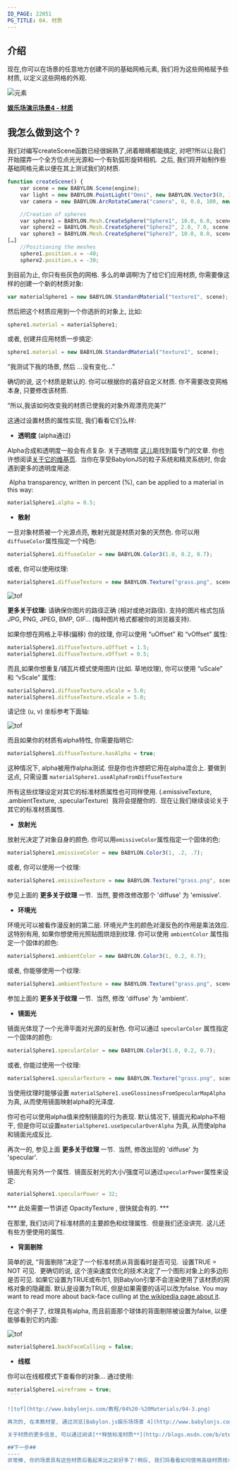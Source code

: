 ```yaml
---
ID_PAGE: 22051
PG_TITLE: 04. 材质
---
```

## 介绍

现在,你可以在场景的任意地方创建不同的基础网格元素, 我们将为这些网格赋予些材质, 以定义这些网格的外观.

![元素](http://www.babylonjs.com/tutorials/04%20-%20Materials/04.png)

[**娱乐场演示场景4 - 材质**](http://www.babylonjs.com/playground/?4)

## 我怎么做到这个 ?
我们对编写createScene函数已经很娴熟了,闭着眼睛都能搞定, 对吧?所以让我们开始摆弄一个全方位点光光源和一个有轨弧形旋转相机.  之后, 我们将开始制作些基础网格元素以便在其上测试我们的材质.

```javascript
function createScene() {
    var scene = new BABYLON.Scene(engine);
    var light = new BABYLON.PointLight("Omni", new BABYLON.Vector3(0, 100, 100), scene);
    var camera = new BABYLON.ArcRotateCamera("camera", 0, 0.8, 100, new BABYLON.Vector3.Zero(), scene);

    //Creation of spheres
    var sphere1 = BABYLON.Mesh.CreateSphere("Sphere1", 10.0, 6.0, scene);
    var sphere2 = BABYLON.Mesh.CreateSphere("Sphere2", 2.0, 7.0, scene);
    var sphere3 = BABYLON.Mesh.CreateSphere("Sphere3", 10.0, 8.0, scene);
[…]
    //Positioning the meshes
    sphere1.position.x = -40;
    sphere2.position.x = -30;
```

到目前为止, 你只有些灰色的网格. 多么的单调啊!为了给它们应用材质, 你需要像这样的创建一个新的材质对象:
```javascript
var materialSphere1 = new BABYLON.StandardMaterial("texture1", scene);
```

然后把这个材质应用到一个你选折的对象上, 比如:
```javascript
sphere1.material = materialSphere1;
```
或者, 创建并应用材质一步搞定:
```javascript
sphere1.material = new BABYLON.StandardMaterial("texture1", scene);
```

“我测试下我的场景, 然后 …没有变化…”

确切的说, 这个材质是默认的. 你可以根据你的喜好自定义材质. 你不需要改变网格本身, 只要修改该材质.

“所以,我该如何改变我的材质已使我的对象外观漂亮完美?”

这通过设置材质的属性实现, 我们看看它们么样:

* **透明度** (alpha通过)

Alpha合成和透明度一般会有点复杂. 关于透明度 [这儿](page.php?p=25100)能找到篇专门的文章. 你也许想阅读[关于它的维基页](http://en.wikipedia.org/wiki/Alpha_compositing).  当你在享受BabylonJS的粒子系统和精灵系统时, 你会遇到更多的透明度用途. 

 Alpha transparency, written in percent (%), can be applied to a material in this way:
```javascript
materialSphere1.alpha = 0.5;
```

* **散射**

一旦对象材质被一个光源点亮, 散射光就是材质对象的天然色. 你可以用```diffuseColor```属性指定一个纯色:
```javascript
materialSphere1.diffuseColor = new BABYLON.Color3(1.0, 0.2, 0.7);
```

或者, 你可以使用纹理:
```javascript
materialSphere1.diffuseTexture = new BABYLON.Texture("grass.png", scene);
```

![tof](http://www.babylonjs.com/tutorials/04%20-%20Materials/04-1.png)

**更多关于纹理:** 请确保你图片的路径正确 (相对或绝对路径). 支持的图片格式包括 JPG, PNG, JPEG, BMP, GIF… (每种图片格式都被你的浏览器支持).

如果你想在网格上平移(偏移) 你的纹理, 你可以使用 “uOffset” 和 “vOffset” 属性:
```javascript
materialSphere1.diffuseTexture.uOffset = 1.5;
materialSphere1.diffuseTexture.vOffset = 0.5;
```
而且,如果你想重复/铺瓦片模式使用图片(比如. 草地纹理), 你可以使用 “uScale” 和 “vScale” 属性:
```javascript
materialSphere1.diffuseTexture.uScale = 5.0;
materialSphere1.diffuseTexture.vScale = 5.0;
```

请记住 (u, v) 坐标参考下面轴:

![tof](/img/tutorials/crate.jpg)

而且如果你的材质有alpha特性, 你需要指明它:
```javascript
materialSphere1.diffuseTexture.hasAlpha = true;
```

这种情况下, alpha被用作alpha测试. 但是你也许想把它用在alpha混合上. 要做到这点, 只需设置 ```materialSphere1.useAlphaFromDiffuseTexture```

所有这些纹理设定对其它的标准材质属性也可同样使用. (.emissiveTexture, .ambientTexture, .specularTexture)  我将会提醒你的.  现在让我们继续谈论关于其它的标准材质属性.


* **放射光**

放射光决定了对象自身的颜色. 你可以用```emissiveColor```属性指定一个固体的色:
```javascript
materialSphere1.emissiveColor = new BABYLON.Color3(1, .2, .7);
```

或者, 你可以使用一个纹理:
```javascript
materialSphere1.emissiveTexture = new BABYLON.Texture("grass.png", scene);
```
参见上面的 **更多关于纹理** 一节.  当然, 要修改修改那个 'diffuse' 为 'emissive'.

* **环境光**

环境光可以被看作漫反射的第二层. 环境光产生的颜色对漫反色的作用是乘法效应. 这特别有用, 如果你想使用光照贴图烘焙到纹理. 你可以使用 ```ambientColor``` 属性指定一个固体的颜色:
```javascript
materialSphere1.ambientColor = new BABYLON.Color3(1, 0.2, 0.7);
```
或者, 你能够使用一个纹理:
```javascript
materialSphere1.ambientTexture = new BABYLON.Texture("grass.png", scene);
```
参加上面的 **更多关于纹理** 一节.  当然, 修改 'diffuse' 为 'ambient'.

* **镜面光**

镜面光体现了一个光滑平面对光源的反射色. 你可以通过 ```specularColor``` 属性指定一个固体的颜色:
```javascript
materialSphere1.specularColor = new BABYLON.Color3(1.0, 0.2, 0.7);
```
或者, 你能过使用一个纹理:
```javascript
materialSphere1.specularTexture = new BABYLON.Texture("grass.png", scene);
```
当使用纹理时能够设置 ```materialSphere1.useGlossinessFromSpecularMapAlpha``` 为真, 从而使用镜面映射alpha的光泽度.

你可也可以使用alpha值来控制镜面的行为表现. 默认情况下, 镜面光和alpha不相干, 但是你可以设置```materialSphere1.useSpecularOverAlpha``` 为真, 从而使alpha和镜面光成反比.

再次一的, 参见上面 **更多关于纹理** 一节.  当然, 修改出现的 'diffuse' 为 'specular'.

镜面光有另外一个属性.  镜面反射光的大小/强度可以通过```specularPower```属性来设定:
```javascript
materialSphere1.specularPower = 32;
```


*** 此处需要一节讲述 OpacityTexture , 很快就会有的. ***


在那里, 我们访问了标准材质的主要颜色和纹理属性.  但是我们还没讲完.  这儿还有些方便使用的属性.

* **背面剔除**

简单的说, “背面剔除”决定了一个标准材质从背面看时是否可见.  设置TRUE = NOT 可见.  更确切的说, 这个渲染速度优化的技术决定了一个图形对象上的多边形是否可见. 如果它设置为TRUE或布尔1, 则Babylon引擎不会渲染使用了该材质的网格对象的隐藏面. 默认是设置为TRUE, 但是如果需要的话可以改为false. You may want to read more about back-face culling at [the wikipedia page about it](http://en.wikipedia.org/wiki/Back_face_culling).  

在这个例子了, 纹理具有alpha, 而且前面那个球体的背面剔除被设置为false, 以便能够看到它的内面:

![tof](http://www.babylonjs.com/教程/04%20-%20Materials/04-2.png)

```javascript
materialSphere1.backFaceCulling = false;
```

* **线框**

你可以在线框模式下查看你的对象... 通过使用:
```javascript
materialSphere1.wireframe = true;
 ```

![tof](http://www.babylonjs.com/教程/04%20-%20Materials/04-3.png)

再次的, 在本教材里, 通过浏览[Babylon.js娱乐场场景 4](http://www.babylonjs.com/playground/?4), 你能越来越清晰生动地看事物了.

关于材质的更多信息, 可以通过阅读[**释放标准材质**](http://blogs.msdn.com/b/eternalcoding/archive/2013/07/01/babylon-js-unleash-the-standardmaterial-for-your-babylon-js-game.aspx) 和 [**高级纹理**](http://doc.babylonjs.com/tutorials/Advanced_Texturing)找到.

##下一步##
----
非常棒, 你的场景具有这些材质后看起来比之前好多了!稍后, 我们将看看如何使用高级材质技术. 但是现在, 我们必须学习 [**怎么使用相机**](http://doc.babylonjs.com/tutorials/Cameras).
